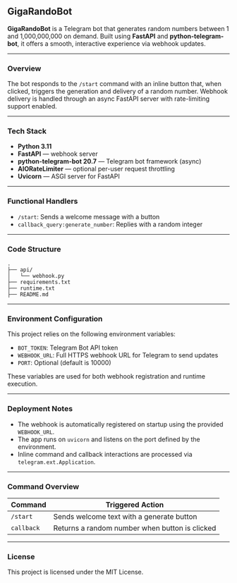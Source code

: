 ## GigaRandoBot

**GigaRandoBot** is a Telegram bot that generates random numbers between 1 and 1,000,000,000 on demand. Built using **FastAPI** and **python-telegram-bot**, it offers a smooth, interactive experience via webhook updates.

---

### Overview

The bot responds to the `/start` command with an inline button that, when clicked, triggers the generation and delivery of a random number. Webhook delivery is handled through an async FastAPI server with rate-limiting support enabled.

---

### Tech Stack

* **Python 3.11**
* **FastAPI** — webhook server
* **python-telegram-bot 20.7** — Telegram bot framework (async)
* **AIORateLimiter** — optional per-user request throttling
* **Uvicorn** — ASGI server for FastAPI

---

### Functional Handlers

* `/start`: Sends a welcome message with a button
* `callback_query:generate_number`: Replies with a random integer

---

### Code Structure

```
.
├── api/
│   └── webhook.py        
├── requirements.txt     
├── runtime.txt          
├── README.md            
```

---

### Environment Configuration

This project relies on the following environment variables:

* `BOT_TOKEN`: Telegram Bot API token
* `WEBHOOK_URL`: Full HTTPS webhook URL for Telegram to send updates
* `PORT`: Optional (default is 10000)

These variables are used for both webhook registration and runtime execution.

---

### Deployment Notes

* The webhook is automatically registered on startup using the provided `WEBHOOK_URL`.
* The app runs on `uvicorn` and listens on the port defined by the environment.
* Inline command and callback interactions are processed via `telegram.ext.Application`.

---

### Command Overview

| Command    | Triggered Action                               |
| ---------- | ---------------------------------------------- |
| `/start`   | Sends welcome text with a generate button      |
| `callback` | Returns a random number when button is clicked |

---

### License

This project is licensed under the MIT License.

